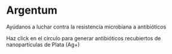 # Argentum
Ayúdanos a luchar contra la resistencia microbiana a antibióticos

Haz click en el círculo para generar antibióticos recubiertos de nanopartículas de Plata (Ag+)
